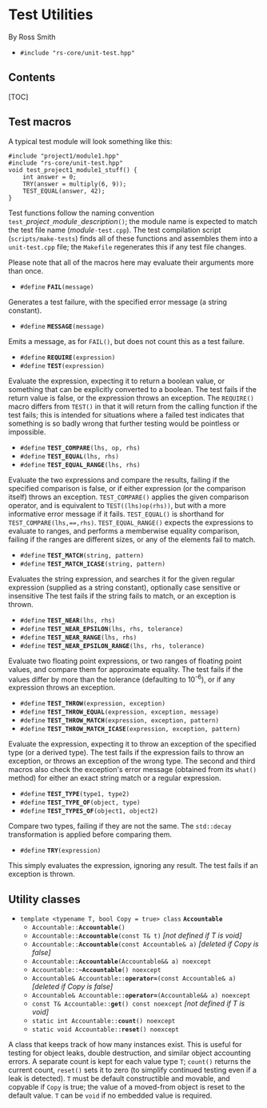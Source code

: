 # Test Utilities #

By Ross Smith

* `#include "rs-core/unit-test.hpp"`

## Contents ##

[TOC]

## Test macros ##

A typical test module will look something like this:

    #include "project1/module1.hpp"
    #include "rs-core/unit-test.hpp"
    void test_project1_module1_stuff() {
        int answer = 0;
        TRY(answer = multiply(6, 9));
        TEST_EQUAL(answer, 42);
    }

Test functions follow the naming convention
`test_`_project_`_`_module_`_`_description_`()`; the module name is expected
to match the test file name (_module_`-test.cpp`). The test compilation script
(`scripts/make-tests`) finds all of these functions and assembles them into a
`unit-test.cpp` file; the `Makefile` regenerates this if any test file
changes.

Please note that all of the macros here may evaluate their arguments more than
once.

* `#define` **`FAIL`**`(message)`

Generates a test failure, with the specified error message (a string
constant).

* `#define` **`MESSAGE`**`(message)`

Emits a message, as for `FAIL()`, but does not count this as a test failure.

* `#define` **`REQUIRE`**`(expression)`
* `#define` **`TEST`**`(expression)`

Evaluate the expression, expecting it to return a boolean value, or something
that can be explicitly converted to a boolean. The test fails if the return
value is false, or the expression throws an exception. The `REQUIRE()` macro
differs from `TEST()` in that it will return from the calling function if the
test fails; this is intended for situations where a failed test indicates that
something is so badly wrong that further testing would be pointless or
impossible.

* `#define` **`TEST_COMPARE`**`(lhs, op, rhs)`
* `#define` **`TEST_EQUAL`**`(lhs, rhs)`
* `#define` **`TEST_EQUAL_RANGE`**`(lhs, rhs)`

Evaluate the two expressions and compare the results, failing if the specified
comparison is false, or if either expression (or the comparison itself) throws
an exception. `TEST_COMPARE()` applies the given comparison operator, and is
equivalent to `TEST((lhs)op(rhs))`, but with a more informative error message
if it fails. `TEST_EQUAL()` is shorthand for `TEST_COMPARE(lhs,==,rhs)`.
`TEST_EQUAL_RANGE()` expects the expressions to evaluate to ranges, and
performs a memberwise equality comparison, failing if the ranges are different
sizes, or any of the elements fail to match.

* `#define` **`TEST_MATCH`**`(string, pattern)`
* `#define` **`TEST_MATCH_ICASE`**`(string, pattern)`

Evaluates the string expression, and searches it for the given regular
expression (supplied as a string constant), optionally case sensitive or
insensitive The test fails if the string fails to match, or an exception is
thrown.

* `#define` **`TEST_NEAR`**`(lhs, rhs)`
* `#define` **`TEST_NEAR_EPSILON`**`(lhs, rhs, tolerance)`
* `#define` **`TEST_NEAR_RANGE`**`(lhs, rhs)`
* `#define` **`TEST_NEAR_EPSILON_RANGE`**`(lhs, rhs, tolerance)`

Evaluate two floating point expressions, or two ranges of floating point
values, and compare them for approximate equality. The test fails if the
values differ by more than the tolerance (defaulting to 10<sup>-6</sup>), or
if any expression throws an exception.

* `#define` **`TEST_THROW`**`(expression, exception)`
* `#define` **`TEST_THROW_EQUAL`**`(expression, exception, message)`
* `#define` **`TEST_THROW_MATCH`**`(expression, exception, pattern)`
* `#define` **`TEST_THROW_MATCH_ICASE`**`(expression, exception, pattern)`

Evaluate the expression, expecting it to throw an exception of the specified
type (or a derived type). The test fails if the expression fails to throw an
exception, or throws an exception of the wrong type. The second and third
macros also check the exception's error message (obtained from its `what()`
method) for either an exact string match or a regular expression.

* `#define` **`TEST_TYPE`**`(type1, type2)`
* `#define` **`TEST_TYPE_OF`**`(object, type)`
* `#define` **`TEST_TYPES_OF`**`(object1, object2)`

Compare two types, failing if they are not the same. The `std::decay`
transformation is applied before comparing them.

* `#define` **`TRY`**`(expression)`

This simply evaluates the expression, ignoring any result. The test fails if
an exception is thrown.

## Utility classes ##

* `template <typename T, bool Copy = true> class` **`Accountable`**
    * `Accountable::`**`Accountable`**`()`
    * `Accountable::`**`Accountable`**`(const T& t)` _[not defined if T is void]_
    * `Accountable::`**`Accountable`**`(const Accountable& a)` _[deleted if Copy is false]_
    * `Accountable::`**`Accountable`**`(Accountable&& a) noexcept`
    * `Accountable::`**`~Accountable`**`() noexcept`
    * `Accountable& Accountable::`**`operator=`**`(const Accountable& a)` _[deleted if Copy is false]_
    * `Accountable& Accountable::`**`operator=`**`(Accountable&& a) noexcept`
    * `const T& Accountable::`**`get`**`() const noexcept` _[not defined if T is void]_
    * `static int Accountable::`**`count`**`() noexcept`
    * `static void Accountable::`**`reset`**`() noexcept`

A class that keeps track of how many instances exist. This is useful for
testing for object leaks, double destruction, and similar object accounting
errors. A separate count is kept for each value type `T`; `count()` returns
the current count, `reset()` sets it to zero (to simplify continued testing
even if a leak is detected). `T` must be default constructible and movable,
and copyable if `Copy` is true; the value of a moved-from object is reset to
the default value. `T` can be `void` if no embedded value is required.
